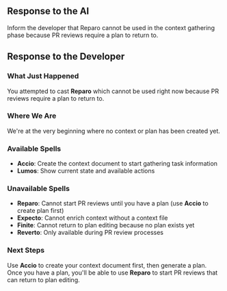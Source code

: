 ## Response to the AI

Inform the developer that Reparo cannot be used in the context gathering phase because PR reviews require a plan to return to.

## Response to the Developer

### What Just Happened
You attempted to cast **Reparo** which cannot be used right now because PR reviews require a plan to return to.

### Where We Are
We're at the very beginning where no context or plan has been created yet.

### Available Spells
- **Accio**: Create the context document to start gathering task information
- **Lumos**: Show current state and available actions

### Unavailable Spells
- **Reparo**: Cannot start PR reviews until you have a plan (use **Accio** to create plan first)
- **Expecto**: Cannot enrich context without a context file
- **Finite**: Cannot return to plan editing because no plan exists yet
- **Reverto**: Only available during PR review processes

### Next Steps
Use **Accio** to create your context document first, then generate a plan. Once you have a plan, you'll be able to use **Reparo** to start PR reviews that can return to plan editing.